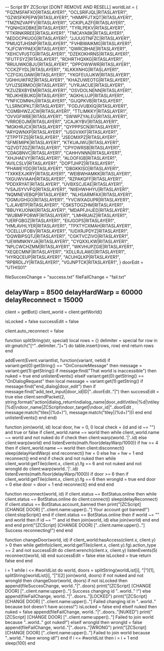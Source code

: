 -- Script BY ZCScript [DONT REMOVE AND RESELL]
worldList = {
"FQZMSFAFXO|RITASLAYER1",
"OCLSRIFJQL|RITASLAYER1",
"GZWSFKPEPW|RITASLAYER1",
"HNMPFJTXQT|RITASLAYER1",
"TMZNZVAPFV|RITASLAYER1",
"JCKIPLAZFI|RITASLAYER1",
"YQNHGXDBKE|RITASLAYER1",
"TYRLPEKV|RITASLAYER1",
"FTKRNKRREE|RITASLAYER1",
"TMCAYABK|RITASLAYER1",
"AEDOCPKUOG|RITASLAYER1",
"JJUUGTNFZC|RITASLAYER1",
"PMUQTJHSNP|RITASLAYER1",
"FVHBWAIKMG|RITASLAYER1",
"XJFCWYPAEX|RITASLAYER1",
"QWRCBHAE|RITASLAYER1",
"XEHCVPJSTG|RITASLAYER1",
"DZEKOKHRNS|RITASLAYER1",
"IFUTFSYZ|RITASLAYER1",
"ROHRTHQXKG|RITASLAYER1",
"RRUUWKOBJU|RITASLAYER1",
"DPPOWWWR|RITASLAYER1",
"CCKZFYDL|RITASLAYER1",
"XLKKXNHG|RITASLAYER1",
"CZFGXLOAWI|RITASLAYER1",
"YKGFEUUJKW|RITASLAYER1",
"JGHHUIKFRZ|RITASLAYER1",
"KHAZUWEOTG|RITASLAYER1",
"JYUZSERMOO|RITASLAYER1",
"UYRJACUE|RITASLAYER1",
"KZUZBXBYEM|RITASLAYER1",
"OSVDOLNENN|RITASLAYER1",
"RDJKHEBUKG|RITASLAYER1",
"AGKHLUJP|RITASLAYER1",
"YNFICDMNHJ|RITASLAYER1",
"GIJQPKVB|RITASLAYER1",
"LLSRNOPKLT|RITASLAYER1",
"FODJVUBXIQ|RITASLAYER1",
"CGMBHWZJCW|RITASLAYER1",
"TTLIMKKY|RITASLAYER1",
"OVVGFWBE|RITASLAYER1",
"SWWPZYALEU|RITASLAYER1",
"VRROEOJM|RITASLAYER1",
"JCAJKYBV|RITASLAYER1",
"MGKHRJCX|RITASLAYER1",
"QYPPPSCN|RITASLAYER1",
"ARYQWNXP|RITASLAYER1",
"IJSGVXKF|RITASLAYER1",
"ZTPPTFZS|RITASLAYER1",
"JSEOMXPZ|RITASLAYER1",
"SFMEMIPK|RITASLAYER1",
"KTKUAJWU|RITASLAYER1",
"QZVDTZGZ|RITASLAYER1",
"CPYOWRSB|RITASLAYER1",
"CDAGBNVC|RITASLAYER1",
"CAHHVNNN|RITASLAYER1",
"XHJHAEVY|RITASLAYER1",
"ALOOFIGB|RITASLAYER1",
"AVILCSLV|RITASLAYER1",
"DOPTJHPZ|RITASLAYER1",
"PHAWEYDD|RITASLAYER1",
"DBGKKISO|RITASLAYER1",
"TXKKEXJKRY|RITASLAYER1",
"WEIBWHAMKK|RITASLAYER1",
"IXGUWVIAAH|RITASLAYER1",
"RZPAKQFF|RITASLAYER1",
"PDDXRYAT|RITASLAYER1",
"UVBXSCJEAE|RITASLAYER1",
"VSAJSYVVFQ|RITASLAYER1",
"NIIEHWHHYU|RITASLAYER1",
"NQMNEVEBQP|RITASLAYER1",
"NLHSARMFAX|RITASLAYER1",
"DGMUGHGO|RITASLAYER1",
"YVCWXAGUPR|RITASLAYER1",
"LJLAVBTP|RITASLAYER1",
"CSKSTOGZHM|RITASLAYER1",
"BBUYKUONKI|RITASLAYER1",
"MDAPFJHJED|RITASLAYER1",
"WUBMFPORWF|RITASLAYER1",
"LMHRUAIZ|RITASLAYER1",
"UERFGBGZ|RITASLAYER1",
"EIIJGOPS|RITASLAYER1",
"HMLAVHLYER|RITASLAYER1",
"TPXTYCXMAH|RITASLAYER1",
"OCELLUFOBV|RITASLAYER1",
"IUDXRJPDYZ|RITASLAYER1",
"DQWBIPSQTJ|RITASLAYER1",
"CGKTVCZIVO|RITASLAYER1",
"UEWMNKNYJA|RITASLAYER1",
"CYQXXLKW|RITASLAYER1",
"NPLCWCHZMM|RITASLAYER1",
"WKVHUPZGIE|RITASLAYER1",
"XEQECMNF|RITASLAYER1",
"XDLLRJLAWD|RITASLAYER1",
"HYRQCEUP|RITASLAYER1",
"ACUHQLKP|RITASLAYER1",
"RPBRDLJY|RITASLAYER1",
"VGJNPTCK|RITASLAYER1",
}
doorEdit = "UTHIS01"

fileSuccesChange = "success.txt"
fileFailChange = "fail.txt"

delayWarp = 8500
delayHardWarp = 60000
delayReconnect = 15000
------------------------------------------------------------------------------------------------------------------------------------------------
client = getBot()
client_world = client:getWorld()

isLocked = false
successEdit = false

client.auto_reconnect = false 

function splitString(str, special)
    local rows = {}
    delimiter = special
    for row in str:gmatch("[^"..delimiter.."]+") do
        table.insert(rows, row)
    end
    return rows
end

addEvent(Event.variantlist, function(variant, netid)
    if variant:get(0):getString() == "OnConsoleMessage" then
        message = variant:get(1):getString()
        if message:find("That world is inaccessible") then 
            nuked = true
        end
        unlistenEvents()
    elseif variant:get(0):getString() == "OnDialogRequest" then
        local message = variant:get(1):getString()
        if message:find("end_dialog|door_edit") then
            if message:find("add_text_input|door_id|ID|"..doorEdit.."|") then successEdit = true else client:sendPacket(2, string.format("action|dialog_return\ndialog_name|door_edit\ntilex|%d|\ntiley|%d|\ndoor_name|ZCScript\ndoor_target|\ndoor_id|"..doorEdit , message:match("tilex|(%d+)"), message:match("tiley|(%d+)"))) end
        end
        unlistenEvents()
    end
end)

function join(world, id)
    local door, hw = 0, 0
    local check = (id and id ~= "") and true or false
    if client_world.name ~= world then 
        while client_world.name ~= world and not nuked do 
            if check then client:warp(world..'|'..id) else client:warp(world) end 
            listenEvents(math.floor(delayWarp/1000))
            if hw >= 4 then 
                if client_world.name ~= world then 
                    client:disconnect()
                    sleep(delayHardWarp)
                end 
                reconnect()
                hw = 0 
            else hw = hw + 1 end 
            reconnect()
        end 
    end 
    if check and not nuked then 
        while client_world:getTile(client.x, client.y).fg == 6 and not nuked and not wrongId do 
            client:warp(world..'|'..id)
            listenEvents(math.floor(delayWarp/1000))
            if door >= 6 then
                if client_world:getTile(client.x, client.y).fg == 6 then
                    wrongId = true 
                end 
                door = 0 
            else door = door + 1 end 
            reconnect()
        end 
    end 
end

function reconnect(world, id)
    if client.status ~= BotStatus.online then 
        while client.status ~= BotStatus.online do 
            client:connect()
            sleep(delayReconnect)
            if client.status == BotStatus.account_banned then 
                print("[ZCScript] [CHANGE DOOR] ["..client.name:upper().."] Your account got banned!")
                client:stopScript()
            end
            if client.status == BotStatus.online then 
                if world ~= "" and world then 
                    if id ~= "" and id then 
                        join(world, id)
                    else 
                        join(world)
                    end 
                end 
            end 
        end 
        print("[ZCScript] [CHANGE DOOR] ["..client.name:upper().."] Success reconnecting!")
    end 
end

function changeDoor(world, id)
    if client_world:hasAccess(client.x, client.y) > 0 then 
        while getInfo(client_world:getTile(client.x, client.y).fg).action_type == 2 and not successEdit do
            client:wrench(client.x, client.y)
            listenEvents(5)
            reconnect(world, id)
        end
        successEdit = false 
    else 
        isLocked = true 
        return false 
    end 
end

i = 1
while i <= #worldList do 
    world, doors = splitString(worldList[i], "|")[1], splitString(worldList[i], "|")[2]
    join(world, doors)
    if not nuked and not wrongId then 
        changeDoor(world, doors)
        if not isLocked then
            append(fileSuccesChange, world.."|"..doors)
            print("[ZCScript] [CHANGE DOOR] ["..client.name:upper().."] Success changing id "..world.." !")
        else
            append(fileFailChange, world.."|"..doors.."|LOCKED")
            print("[ZCScript] [CHANGE DOOR] ["..client.name:upper().."] Failed changing id in "..world.." because bot doesn't have access!")
            isLocked = false
        end
    elseif nuked then
        nuked = false 
        append(fileFailChange, world.."|"..doors.."|NUKED")
        print("[ZCScript] [CHANGE DOOR] ["..client.name:upper().."] Failed to join world because "..world.." got nuked!")
    elseif wrongId then
        wrongId = false
        append(fileFailChange, world.."|"..doors.."|WRONG")
        print("[ZCScript] [CHANGE DOOR] ["..client.name:upper().."] Failed to join world because "..world.." have wrong id!")
    end 
    if i <= #worldList then
        i = i + 1
    end 
    sleep(100)
end
